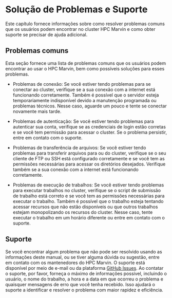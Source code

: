 # Solução de Problemas e Suporte

Este capítulo fornece informações sobre como resolver problemas comuns que os usuários podem encontrar no cluster HPC Marvin e como obter suporte se precisar de ajuda adicional.

## Problemas comuns

Esta seção fornece uma lista de problemas comuns que os usuários podem encontrar ao usar o HPC Marvin, bem como possíveis soluções para esses problemas.

- Problemas de conexão: Se você estiver tendo problemas para se conectar ao cluster, verifique se a sua conexão com a internet está funcionando corretamente. Também é possível que o servidor esteja temporariamente indisponível devido a manutenção programada ou problemas técnicos. Nesse caso, aguarde um pouco e tente se conectar novamente mais tarde.

- Problemas de autenticação: Se você estiver tendo problemas para autenticar sua conta, verifique se as credenciais de login estão corretas e se você tem permissão para acessar o cluster. Se o problema persistir, entre em contato com o suporte.

- Problemas de transferência de arquivos: Se você estiver tendo problemas para transferir arquivos para ou do cluster, verifique se o seu cliente de FTP ou SSH está configurado corretamente e se você tem as permissões necessárias para acessar os diretórios desejados. Verifique também se a sua conexão com a internet está funcionando corretamente.

- Problemas de execução de trabalhos: Se você estiver tendo problemas para executar trabalhos no cluster, verifique se o script de submissão de trabalho está correto e se você tem as permissões necessárias para executar o trabalho. Também é possível que o trabalho esteja tentando acessar recursos que não estão disponíveis ou que outros trabalhos estejam monopolizando os recursos do cluster. Nesse caso, tente executar o trabalho em um horário diferente ou entre em contato com o suporte.

## Suporte

Se você encontrar algum problema que não pode ser resolvido usando as informações deste manual, ou se tiver alguma dúvida ou sugestão, entre em contato com os mantenedores do HPC Marvin. O suporte está disponível por meio de e-mail ou da plataforma [GitHub Issues](https://github.com/LBC-LNBio/MarvinDocs/issues). Ao contatar o suporte, por favor, forneça o máximo de informações possível, incluindo o usuário, o nome do trabalho, a hora e a data em que ocorreu o problema e quaisquer mensagens de erro que você tenha recebido. Isso ajudará o suporte a identificar e resolver o problema com maior rapidez e eficiência.
